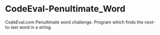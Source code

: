 # CodeEval-Penultimate_Word
CodeEval.com Penultimate word challenge. Program which finds the next-to-last word in a string.
